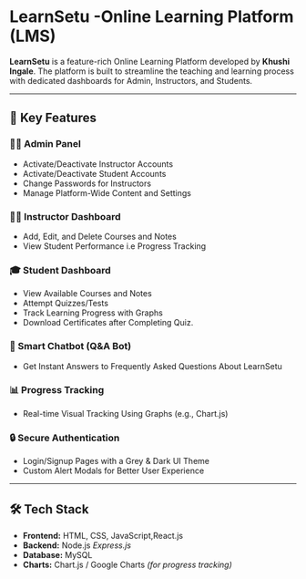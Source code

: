 # LearnSetu -Online Learning Platform  (LMS)

**LearnSetu** is a feature-rich Online Learning Platform developed by **Khushi Ingale**. The platform is built to streamline the teaching and learning process with dedicated dashboards for Admin, Instructors, and Students.

---

## 🚀 Key Features

### 👨‍💼 Admin Panel
- Activate/Deactivate Instructor Accounts
- Activate/Deactivate Student Accounts
- Change Passwords for Instructors
- Manage Platform-Wide Content and Settings

### 👩‍🏫 Instructor Dashboard
- Add, Edit, and Delete Courses and Notes
- View Student Performance i.e Progress Tracking


### 🎓 Student Dashboard
- View Available Courses and Notes
- Attempt Quizzes/Tests
- Track Learning Progress with Graphs
- Download Certificates after Completing Quiz.

### 💬 Smart Chatbot (Q&A Bot)
- Get Instant Answers to Frequently Asked Questions About LearnSetu

### 📊 Progress Tracking
- Real-time Visual Tracking Using Graphs (e.g., Chart.js)

### 🔒 Secure Authentication
- Login/Signup Pages with a Grey & Dark UI Theme
- Custom Alert Modals for Better User Experience

---

## 🛠️ Tech Stack

- **Frontend:** HTML, CSS, JavaScript,React.js
- **Backend:** Node.js *Express.js*
- **Database:** MySQL
- **Charts:** Chart.js / Google Charts *(for progress tracking)*
